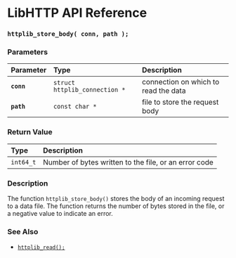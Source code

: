 # LibHTTP API Reference

### `httplib_store_body( conn, path );`

### Parameters

| Parameter | Type | Description |
| :--- | :--- | :--- |
|**`conn`**|`struct httplib_connection *`|connection on which to read the data|
|**`path`**|`const char *`|file to store the request body|

### Return Value

| Type | Description |
| :--- | :--- |
|`int64_t`|Number of bytes written to the file, or an error code|

### Description

The function `httplib_store_body()` stores the body of an incoming request to a data file. The function returns the number of bytes stored in the file, or a negative value to indicate an error.

### See Also

* [`httplib_read();`](httplib_read.md)
